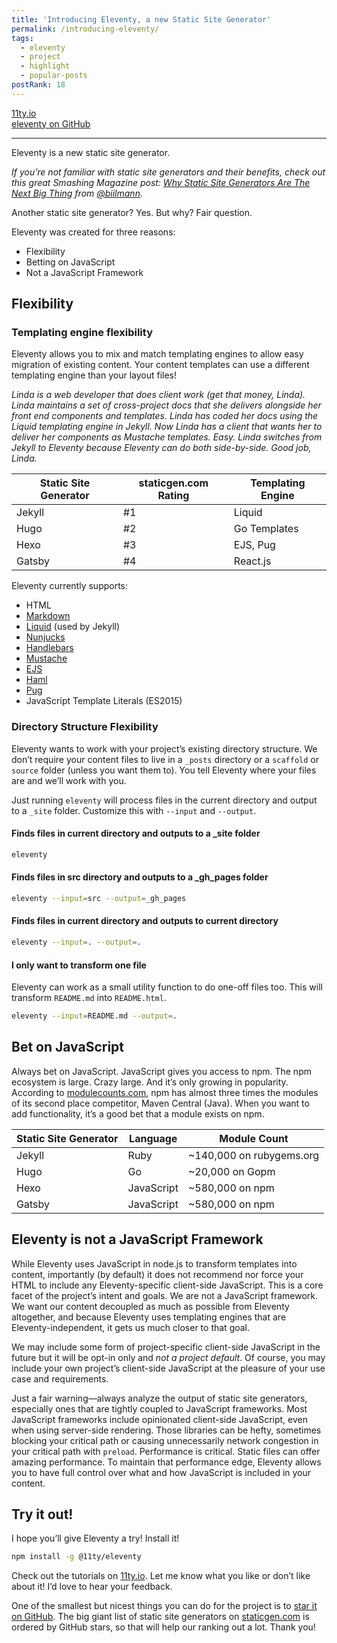 ```yaml
---
title: 'Introducing Eleventy, a new Static Site Generator'
permalink: /introducing-eleventy/
tags:
  - eleventy
  - project
  - highlight
  - popular-posts
postRank: 18
---
```


<p>
	<div class="primarylink"><a href="https://www.11ty.io">11ty.io</a></div>
	<div class="primarylink"><a href="https://github.com/11ty/eleventy">eleventy on GitHub</a></div>
</p>

---

Eleventy is a new static site generator.

_If you’re not familiar with static site generators and their benefits, check out this great Smashing Magazine post: [Why Static Site Generators Are The Next Big Thing](https://www.smashingmagazine.com/2015/11/modern-static-website-generators-next-big-thing/) from [@biilmann](https://twitter.com/biilmann)._

Another static site generator? Yes. But why? Fair question.

Eleventy was created for three reasons:

* Flexibility
* Betting on JavaScript
* Not a JavaScript Framework

## Flexibility

### Templating engine flexibility

Eleventy allows you to mix and match templating engines to allow easy migration of existing content. Your content templates can use a different templating engine than your layout files!

_Linda is a web developer that does client work (get that money, Linda). Linda maintains a set of cross-project docs that she delivers alongside her front end components and templates. Linda has coded her docs using the Liquid templating engine in Jekyll. Now Linda has a client that wants her to deliver her components as Mustache templates. Easy. Linda switches from Jekyll to Eleventy because Eleventy can do both side-by-side. Good job, Linda._

| Static Site Generator | staticgen.com Rating | Templating Engine |
| --- | --- | --- |
| Jekyll | #1 | Liquid |
| Hugo | #2 | Go Templates | 
| Hexo | #3 | EJS, Pug |
| Gatsby | #4 | React.js |

Eleventy currently supports:

* HTML
* [Markdown](https://github.com/markdown-it/markdown-it)
* [Liquid](https://www.npmjs.com/package/liquidjs) (used by Jekyll)
* [Nunjucks](https://mozilla.github.io/nunjucks/)
* [Handlebars](https://github.com/wycats/handlebars.js)
* [Mustache](https://github.com/janl/mustache.js/)
* [EJS](https://www.npmjs.com/package/ejs)
* [Haml](https://github.com/tj/haml.js)
* [Pug](https://github.com/pugjs/pug)
* JavaScript Template Literals (ES2015)

### Directory Structure Flexibility

Eleventy wants to work with your project’s existing directory structure. We don’t require your content files to live in a `_posts` directory or a `scaffold` or `source` folder (unless you want them to). You tell Eleventy where your files are and we’ll work with you.

Just running `eleventy` will process files in the current directory and output to a `_site` folder. Customize this with `--input` and `--output`.

#### Finds files in current directory and outputs to a _site folder

``` bash
eleventy
```

#### Finds files in src directory and outputs to a _gh_pages folder

``` bash
eleventy --input=src --output=_gh_pages
```

#### Finds files in current directory and outputs to current directory

``` bash
eleventy --input=. --output=.
```

#### I only want to transform one file

Eleventy can work as a small utility function to do one-off files too. This will transform `README.md` into `README.html`.

``` bash
eleventy --input=README.md --output=.
```

## Bet on JavaScript

Always bet on JavaScript. JavaScript gives you access to npm. The npm ecosystem is large. Crazy large. And it’s only growing in popularity. According to [modulecounts.com](http://www.modulecounts.com/), npm has almost three times the modules of its second place competitor, Maven Central (Java). When you want to add functionality, it’s a good bet that a module exists on npm.

| Static Site Generator | Language | Module Count |
| --- | --- | --- |
| Jekyll | Ruby | ~140,000 on rubygems.org |
| Hugo | Go | ~20,000 on Gopm |
| Hexo | JavaScript | ~580,000 on npm |
| Gatsby | JavaScript | ~580,000 on npm |

## Eleventy is not a JavaScript Framework

While Eleventy uses JavaScript in node.js to transform templates into content, importantly (by default) it does not recommend nor force your HTML to include any Eleventy-specific client-side JavaScript. This is a core facet of the project’s intent and goals. We are not a JavaScript framework. We want our content decoupled as much as possible from Eleventy altogether, and because Eleventy uses templating engines that are Eleventy-independent, it gets us much closer to that goal.

We may include some form of project-specific client-side JavaScript in the future but it will be opt-in only and _not a project default_. Of course, you may include your own project’s client-side JavaScript at the pleasure of your use case and requirements.

Just a fair warning—always analyze the output of static site generators, especially ones that are tightly coupled to JavaScript frameworks. Most JavaScript frameworks include opinionated client-side JavaScript, even when using server-side rendering. Those libraries can be hefty, sometimes blocking your critical path or causing unnecessarily network congestion in your critical path with `preload`. Performance is critical. Static files can offer amazing performance. To maintain that performance edge, Eleventy allows you to have full control over what and how JavaScript is included in your content.

## Try it out!

I hope you’ll give Eleventy a try! Install it!

``` bash
npm install -g @11ty/eleventy
```

Check out the tutorials on [11ty.io](https://www.11ty.io/). Let me know what you like or don’t like about it! I’d love to hear your feedback.

One of the smallest but nicest things you can do for the project is to [star it on GitHub](https://github.com/11ty/eleventy). The big giant list of static site generators on [staticgen.com](https://www.staticgen.com/) is ordered by GitHub stars, so that will help our ranking out a lot. Thank you!
